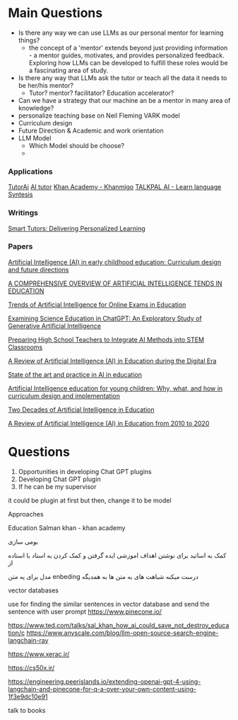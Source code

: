 # Main Questions

- Is there any way we can use LLMs as our personal mentor for learning things?
	- the concept of a 'mentor' extends beyond just providing information - a mentor guides, motivates, and provides personalized feedback. Exploring how LLMs can be developed to fulfill these roles would be a fascinating area of study.
- Is there any way that LLMs ask the tutor or teach all the data it needs to be her/his mentor?
	- Tutor? mentor? facilitator? Education  accelerator?
- Can we have a strategy that our machine an be a mentor in many area of knowledge?
- personalize teaching base on Neil Fleming VARK model
- Curriculum design
- Future Direction & Academic and work orientation
- LLM Model
	- Which Model should be choose?
	- 



### Applications
[TutorAi](https://www.tutorai.me)
[AI tutor](https://www.ai-tutor.app)
[Khan Academy - Khanmigo](https://www.khanacademy.org/khan-labs)
[TALKPAL AI - Learn language](https://talkpal.ai/)
[Syntesis](https://www.synthesis.com/tutor)

### Writings
[Smart Tutors: Delivering Personalized Learning](https://www.epam.com/insights/blogs/smart-tutors-delivering-personalized-learning)


### Papers

[Artificial Intelligence (AI) in early childhood education: Curriculum design and future directions](https://www.sciencedirect.com/science/article/pii/S2666920X22000273)

[A COMPREHENSIVE OVERVIEW OF ARTIFICIAL INTELLIGENCE TENDS IN EDUCATION](https://www.researchgate.net/profile/Gopala-Sriram/publication/361912952_A_COMPREHENSIVE_OVERVIEW_OF_ARTIFICIAL_INTELLIGENCE_TENDS_IN_EDUCATION/links/62cc871b00d0b4511049daf0/A-COMPREHENSIVE-OVERVIEW-OF-ARTIFICIAL-INTELLIGENCE-TENDS-IN-EDUCATION.pdf)

[Trends of Artificial Intelligence for Online Exams in Education](https://www.researchgate.net/profile/Macha-Babitha/publication/360513613_Trends_of_Artificial_Intelligence_for_Online_Exams_in_Education/links/627b3d3cb1ad9f66c8b3da4f/Trends-of-Artificial-Intelligence-for-Online-Exams-in-Education.pdf)

[Examining Science Education in ChatGPT: An Exploratory Study of Generative Artificial Intelligence](https://link.springer.com/article/10.1007/s10956-023-10039-y)

[Preparing High School Teachers to Integrate AI Methods into STEM Classrooms](https://ojs.aaai.org/index.php/AAAI/article/view/21557)

[A Review of Artificial Intelligence (AI) in Education during the Digital Era](https://papers.ssrn.com/sol3/papers.cfm?abstract_id=4160798)

[State of the art and practice in AI in education](https://onlinelibrary.wiley.com/doi/full/10.1111/ejed.12533)

[Artificial Intelligence education for young children: Why, what, and how in curriculum design and implementation](https://www.sciencedirect.com/science/article/pii/S2666920X22000169)

[Two Decades of Artificial Intelligence in Education](https://www.jstor.org/stable/48647028)

[A Review of Artificial Intelligence (AI) in Education from 2010 to 2020](https://www.hindawi.com/journals/complexity/2021/8812542/)








# Questions
1. Opportunities in developing Chat GPT plugins
2. Developing Chat GPT plugin
3. If he can be my supervisor



it could be plugin at first but then, change it to be model

Approaches

Education
Salman khan - khan academy

بومی سازی

کمک به اساتید برای نوشتن اهداف اموزشی
ایده گرفتن و کمک کردن به استاد با استاده از 

مدل برای یه متن enbeding درست میکنه
شباهت های به متن ها به همدیگه

vector databases

use for finding the similar sentences in vector database and send the sentence with user prompt
https://www.pinecone.io/

https://www.ted.com/talks/sal_khan_how_ai_could_save_not_destroy_education/c
https://www.anyscale.com/blog/llm-open-source-search-engine-langchain-ray

https://www.xerac.ir/

https://cs50x.ir/


https://engineering.peerislands.io/extending-openai-gpt-4-using-langchain-and-pinecone-for-q-a-over-your-own-content-using-1f3e9dc10e91




talk to books
